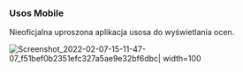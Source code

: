 ### Usos Mobile

Nieoficjalna uproszona aplikacja usosa do wyświetlania ocen.

![Screenshot_2022-02-07-15-11-47-07_f51bef0b2351efc327a5ae9e32bf6dbc| width=100](https://user-images.githubusercontent.com/56276428/152845967-583c6602-f4c0-4f17-b497-def83b2dd5a9.jpg)
